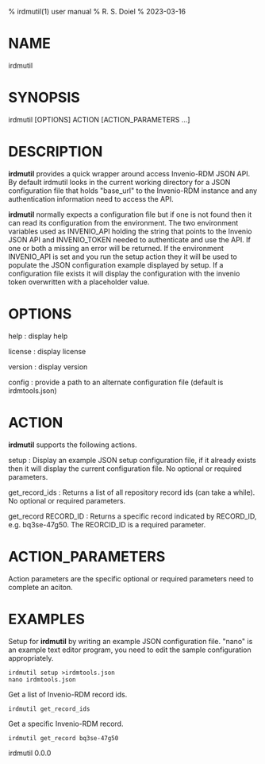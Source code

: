 % irdmutil(1) user manual
% R. S. Doiel
% 2023-03-16

# NAME

irdmutil

# SYNOPSIS

irdmutil [OPTIONS] ACTION [ACTION_PARAMETERS ...]

# DESCRIPTION

__irdmutil__ provides a quick wrapper around access Invenio-RDM
JSON API. By default irdmutil looks in the current working directory
for a JSON configuration file that holds "base_url" to the Invenio-RDM
instance and any authentication information need to access the API.

__irdmutil__ normally expects a configuration file but if one
is not found then it can read its configuration from the environment.
The two environment variables used as INVENIO_API holding the string
that points to the Invenio JSON API and INVENIO_TOKEN needed to 
authenticate and use the API.  If one or both a missing an error will
be returned. If the environment INVENIO_API is set and you run the 
setup action they it will be used to populate the JSON configuration
example displayed by setup. If a configuration file exists it will
display the configuration with the invenio token overwritten with
a placeholder value.

# OPTIONS

help
: display help

license
: display license

version
: display version

config
: provide a path to an alternate configuration file (default is irdmtools.json)

# ACTION

__irdmutil__ supports the following actions.

setup
: Display an example JSON setup configuration file, if it already exists then it will display the current configuration file. No optional or required parameters.

get_record_ids
: Returns a list of all repository record ids (can take a while). No optional or required parameters.

get_record RECORD_ID
: Returns a specific record indicated by RECORD_ID, e.g. bq3se-47g50. The REORCID_ID is a required parameter.

# ACTION_PARAMETERS

Action parameters are the specific optional or required parameters need to complete an aciton.


# EXAMPLES

Setup for __irdmutil__ by writing an example JSON configuration file.
"nano" is an example text editor program, you need to edit the sample
configuration appropriately.

~~~
irdmutil setup >irdmtools.json
nano irdmtools.json
~~~

Get a list of Invenio-RDM record ids.

~~~
irdmutil get_record_ids
~~~

Get a specific Invenio-RDM record.

~~~
irdmutil get_record bq3se-47g50
~~~



irdmutil 0.0.0
